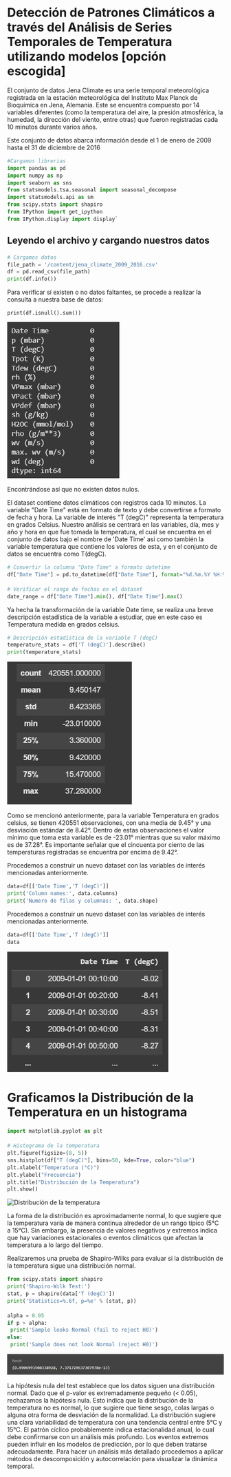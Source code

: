 # Detección de Patrones Climáticos a través del Análisis de Series Temporales de Temperatura utilizando modelos [opción escogida]

El conjunto de datos Jena Climate es una serie temporal meteorológica registrada en la estación meteorológica del Instituto Max Planck de Bioquímica en Jena, Alemania.
Este se encuentra compuesto por 14 variables diferentes (como la temperatura del aire, la presión atmosférica, la humedad, la dirección del viento, entre otras) que fueron registradas cada 10 minutos durante varios años.

Este conjunto de datos abarca información desde el 1 de enero de 2009 hasta el 31 de diciembre de 2016

````python
#Cargamos librerias
import pandas as pd
import numpy as np
import seaborn as sns
from statsmodels.tsa.seasonal import seasonal_decompose
import statsmodels.api as sm
from scipy.stats import shapiro
from IPython import get_ipython
from IPython.display import display`
````
## Leyendo el archivo y cargando nuestros datos 
```python
# Cargamos datos
file_path = '/content/jena_climate_2009_2016.csv'
df = pd.read_csv(file_path)
print(df.info())
```
Para verificar sí existen o no datos faltantes, se procede a realizar la consulta a nuestra base de datos:

```
print(df.isnull().sum())
```
![Null data](https://github.com/ivanna0994/seriesdetiempo/blob/main/Null%20datos.png?raw=true "Null data")

Encontrándose así que no existen datos nulos. 

El dataset contiene datos climáticos con registros cada 10 minutos. La variable "Date Time" está en formato de texto y debe convertirse a formato de fecha y hora. La variable de interés "T (degC)" representa la temperatura en grados Celsius. Nuestro análisis se centrará en las variables, día, mes y año y hora en que fue tomada la temperatura, el cual se encuentra en el conjunto de datos bajo el nombre de 'Date Time' así como también la variable temperatura que contiene los valores de esta, y en el conjunto de datos se encuentra como T(degC).

```python
# Convertir la columna "Date Time" a formato datetime
df["Date Time"] = pd.to_datetime(df["Date Time"], format="%d.%m.%Y %H:%M:%S")

# Verificar el rango de fechas en el dataset
date_range = df["Date Time"].min(), df["Date Time"].max()
```

Ya hecha la transformación de la variable Date time, se realiza una breve descripción estadística de la variable a estudiar, que en este caso es Temperatura medida en grados celsius.

```python
# Descripción estadística de la variable T (degC)
temperature_stats = df['T (degC)'].describe()
print(temperature_stats)
```

![stats temperature](https://github.com/ivanna0994/seriesdetiempo/blob/main/temperature%20stats.png?raw=true "stats temperature")

Como se mencionó anteriormente, para la variable Temperatura en grados celsius, se tienen 420551 observaciones, con una media de 9.45° y una desviación estándar de 8.42°. Dentro de estas observaciones el valor mínimo que toma esta variable es de -23.01° mientras que su valor máximo es de 37.28°. Es importante señalar que el cincuenta por ciento de las temperaturas registradas se encuentra por encima de 9.42°.

Procedemos a construir un nuevo dataset con las variables de interés mencionadas anteriormente.

```python
data=df[['Date Time','T (degC)']]
print('Column names:', data.columns)
print('Numero de filas y columnas: ', data.shape)
```
Procedemos a construir un nuevo dataset con las variables de interés mencionadas anteriormente.


```python
data=df[['Date Time','T (degC)']]
data
```
![data head ](https://github.com/ivanna0994/seriesdetiempo/blob/main/data%20head.png?raw=true "data head ")

# Graficamos la Distribución de la Temperatura en un histograma
```python
import matplotlib.pyplot as plt

# Histograma de la temperatura
plt.figure(figsize=(8, 5))
sns.histplot(df["T (degC)"], bins=50, kde=True, color="blue")
plt.xlabel("Temperatura (°C)")
plt.ylabel("Frecuencia")
plt.title("Distribución de la Temperatura")
plt.show()
```
![Distribución de la temperatura](https://github.com/ivanna0994/seriesdetiempo/blob/main/distribuci%C3%B3n%20de%20la%20temperatura.png?raw=true "Distribución de la temperatura")

La forma de la distribución es aproximadamente normal, lo que sugiere que la temperatura varía de manera continua alrededor de un rango típico (5°C a 15°C).
Sin embargo, la presencia de valores negativos y extremos indica que hay variaciones estacionales o eventos climáticos que afectan la temperatura a lo largo del tiempo.

Realizaremos una prueba de Shapiro-Wilks para evaluar si la distribución de la temperatura sigue una distribución normal.

```python
from scipy.stats import shapiro
print('Shapiro-Wilk Test:')
stat, p = shapiro(data['T (degC)'])
print('Statistics=%.6f, p=%e' % (stat, p))

alpha = 0.05
if p > alpha:
 print('Sample looks Normal (fail to reject H0)')
else:
 print('Sample does not look Normal (reject H0)')
```
![Prueba Shapiro](https://github.com/ivanna0994/seriesdetiempo/blob/main/shapiro-wilks.png?raw=true "Prueba Shapiro")

La hipótesis nula del test establece que los datos siguen una distribución normal.
Dado que el p-valor es extremadamente pequeño (< 0.05), rechazamos la hipótesis nula.
Esto indica que la distribución de la temperatura no es normal, lo que sugiere que tiene sesgo, colas largas o alguna otra forma de desviación de la normalidad.
La distribución sugiere una clara variabilidad de temperatura con una tendencia central entre 5°C y 15°C.
El patrón cíclico probablemente indica estacionalidad anual, lo cual debe confirmarse con un análisis más profundo.
Los eventos extremos pueden influir en los modelos de predicción, por lo que deben tratarse adecuadamente.
Para hacer un análisis más detallado procedemos a aplicar métodos de descomposición y autocorrelación para visualizar la dinámica temporal.



